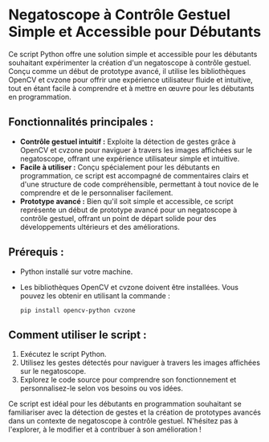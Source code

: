 # Negatoscope à Contrôle Gestuel Simple et Accessible pour Débutants

Ce script Python offre une solution simple et accessible pour les débutants souhaitant expérimenter la création d'un negatoscope à contrôle gestuel. Conçu comme un début de prototype avancé, il utilise les bibliothèques OpenCV et cvzone pour offrir une expérience utilisateur fluide et intuitive, tout en étant facile à comprendre et à mettre en œuvre pour les débutants en programmation.

## Fonctionnalités principales :

- **Contrôle gestuel intuitif :** Exploite la détection de gestes grâce à OpenCV et cvzone pour naviguer à travers les images affichées sur le negatoscope, offrant une expérience utilisateur simple et intuitive.
- **Facile à utiliser :** Conçu spécialement pour les débutants en programmation, ce script est accompagné de commentaires clairs et d'une structure de code compréhensible, permettant à tout novice de le comprendre et de le personnaliser facilement.
- **Prototype avancé :** Bien qu'il soit simple et accessible, ce script représente un début de prototype avancé pour un negatoscope à contrôle gestuel, offrant un point de départ solide pour des développements ultérieurs et des améliorations.

## Prérequis :

- Python installé sur votre machine.
- Les bibliothèques OpenCV et cvzone doivent être installées. Vous pouvez les obtenir en utilisant la commande :
  
  ```
  pip install opencv-python cvzone
  ```

## Comment utiliser le script :

1. Exécutez le script Python.
2. Utilisez les gestes détectés pour naviguer à travers les images affichées sur le negatoscope.
3. Explorez le code source pour comprendre son fonctionnement et personnalisez-le selon vos besoins ou vos idées.

Ce script est idéal pour les débutants en programmation souhaitant se familiariser avec la détection de gestes et la création de prototypes avancés dans un contexte de negatoscope à contrôle gestuel. N'hésitez pas à l'explorer, à le modifier et à contribuer à son amélioration !
